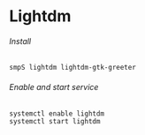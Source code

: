 # Lightdm



###### Install

```shell
smpS lightdm lightdm-gtk-greeter
```



###### Enable and start service

```shell
systemctl enable lightdm
systemctl start lightdm
```

